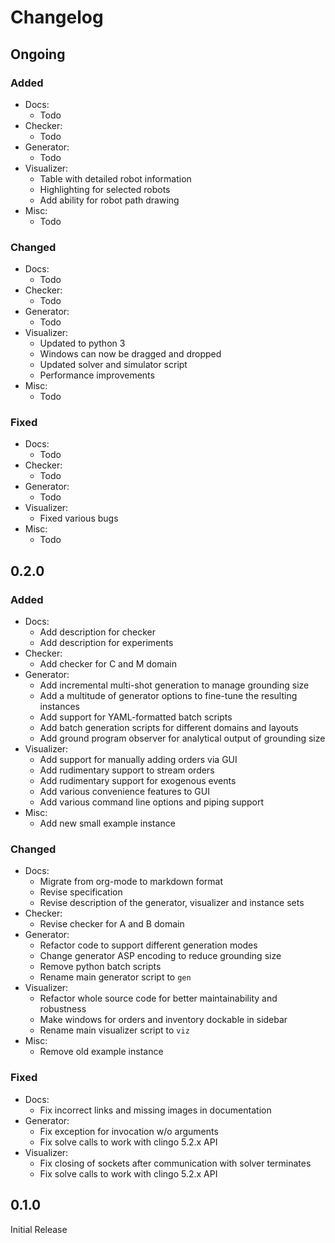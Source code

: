 # Changelog

## Ongoing

### Added

-   Docs:
    - Todo
-   Checker:
    - Todo
-   Generator:
    - Todo
-   Visualizer:
    - Table with detailed robot information
    - Highlighting for selected robots
    - Add ability for robot path drawing
-   Misc:
    - Todo

### Changed

-   Docs:
    - Todo
-   Checker:
    - Todo
-   Generator:
    - Todo
-   Visualizer:
    - Updated to python 3
    - Windows can now be dragged and dropped
    - Updated solver and simulator script
    - Performance improvements
-   Misc:
    - Todo

### Fixed

-   Docs:
    - Todo
-   Checker:
    - Todo
-   Generator:
    - Todo
-   Visualizer:
    - Fixed various bugs
-   Misc:
    - Todo


## 0.2.0

### Added

-   Docs:
    - Add description for checker
    - Add description for experiments
-   Checker:
    - Add checker for C and M domain
-   Generator:
    - Add incremental multi-shot generation to manage grounding size
    - Add a multitude of generator options to fine-tune the resulting instances
    - Add support for YAML-formatted batch scripts
    - Add batch generation scripts for different domains and layouts
    - Add ground program observer for analytical output of grounding size
-   Visualizer:
    - Add support for manually adding orders via GUI
    - Add rudimentary support to stream orders
    - Add rudimentary support for exogenous events
    - Add various convenience features to GUI
    - Add various command line options and piping support
-   Misc:
    - Add new small example instance

### Changed

-   Docs:
    - Migrate from org-mode to markdown format
    - Revise specification
    - Revise description of the generator, visualizer and instance sets
-   Checker:
    - Revise checker for A and B domain
-   Generator:
    - Refactor code to support different generation modes
    - Change generator ASP encoding to reduce grounding size
    - Remove python batch scripts
    - Rename main generator script to `gen`
-   Visualizer:
    - Refactor whole source code for better maintainability and robustness
    - Make windows for orders and inventory dockable in sidebar
    - Rename main visualizer script to `viz`
-   Misc:
    - Remove old example instance

### Fixed

-   Docs:
    - Fix incorrect links and missing images in documentation
-   Generator:
    - Fix exception for invocation w/o arguments
    - Fix solve calls to work with clingo 5.2.x API
-   Visualizer:
    - Fix closing of sockets after communication with solver terminates
    - Fix solve calls to work with clingo 5.2.x API


## 0.1.0

Initial Release

